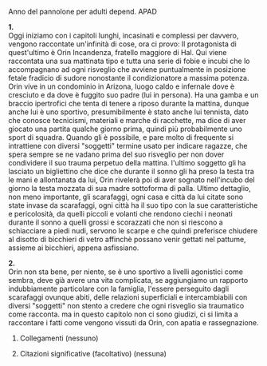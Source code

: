 Anno del pannolone per adulti depend. APAD

**1.**  
Oggi iniziamo con i capitoli lunghi, incasinati e complessi per davvero, vengono raccontate un'infinità di cose, ora ci provo:
Il protagonista di quest'ultimo è Orin Incandenza, fratello maggiore di Hal.
Qui viene raccontata una sua mattinata tipo e tutta una serie di fobie e incubi che lo accompagnano ad ogni risveglio che avviene puntualmente in posizione fetale fradicio di sudore nonostante il condizionatore a massima potenza.
Orin vive in un condominio in Arizona, luogo caldo e infernale dove è cresciuto e da dove è fuggito suo padre (lui in persona). Ha una gamba e un braccio ipertrofici che tenta di tenere a riposo durante la mattina, dunque anche lui è uno sportivo, presumibilmente è stato anche lui tennista, dato che conosce tecnicismi, materiali e marche di racchette, ma dice di aver giocato una partita qualche giorno prima, quindi più probabilmente uno sport di squadra. Quando gli è possibile, e pare molto di frequente si intrattiene con diversi "soggetti" termine usato per indicare ragazze, che spera sempre se ne vadano prima del suo risveglio per non dover condividere il suo trauma perpetuo della mattina. l'ultimo soggetto gli ha lasciato un bigliettino che dice che durante il sonno gli ha preso la testa tra le mani e allontanata da lui, Orin rivelerà poi di aver sognato nell'incubo del giorno la testa mozzata di sua madre sottoforma di palla. Ultimo dettaglio, non meno importante, gli scarafaggi, ogni casa e città da lui citate sono state invase da scarafaggi, ogni città ha il suo tipo con la sue caratteristiche e pericolosità, da quelli piccoli e volanti che rendono ciechi i neonati durante il sonno a quelli grossi e scorazzati che non si riescono a schiacciare a piedi nudi, servono le scarpe e che quindi preferisce chiudere al disotto di bicchieri di vetro affinchè possano venir gettati nel pattume, assieme ai bicchieri, appena asfissiano.
 

**2.**  
Orin non sta bene, per niente, se è uno sportivo a livelli agonistici come sembra, deve già avere una vita complicata, se aggiungiamo un rapporto indubbiamente particolare con la famiglia, l'essere perseguito dagli scarafaggi ovunque abiti, delle relazioni superficiali e intercambiabili con diversi "soggetti" non stento a credere che ogni risveglio sia traumatico come racconta. ma in questo capitolo non ci sono giudizi, ci si limita a raccontare i fatti come vengono vissuti da Orin, con apatia e rassegnazione.



1. Collegamenti
   (nessuno)

2. Citazioni significative (facoltativo)
   (nessuna)